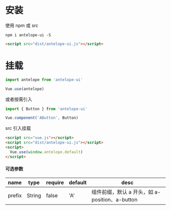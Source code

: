 # 安装

使用 npm 或 src

```npm
npm i antelope-ui -S
```

```html
<script src="dist/antelope-ui.js"></script>
```

# 挂载

```js
import antelope from 'antelope-ui'

Vue.use(antelope)
```

或者按需引入

```js
import { Button } from 'antelope-ui'

Vue.component('AButton', Button)
```

src 引入挂载

```html
<script src="vue.js"></script>
<script src="dist/antelope-ui.js"></script>
<script>
  Vue.use(window.antelope.default)
</script>
```

#### 可选参数

| name   | type   | require | default | desc                                           |
| ------ | ------ | ------- | ------- | ---------------------------------------------- |
| prefix | String | false   | 'A'     | 组件前缀，默认 a 开头，如 a-position、a-button |
